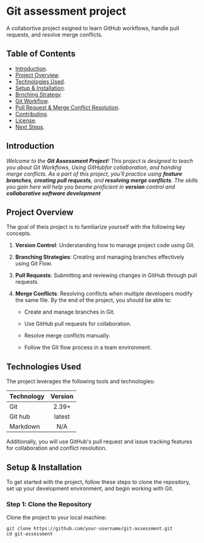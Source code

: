 # Git assessment project

A collabortive project esigned to learn GitHub workflows, handle pull requests, and resolve merge conflicts.

## Table of Contents

* [Introduction](https://markdownlivepreview.com/).
* [Project Overview](https://markdownlivepreview.com/).
* [Technologies Used](https://markdownlivepreview.com/).
* [Setup & Installation](https://markdownlivepreview.com/).
* [Brnching Strategy](https://markdownlivepreview.com/).
* [Git Workflow](https://markdownlivepreview.com/).
* [Pull Request & Merge Conflict Resolution](https://markdownlivepreview.com/).
* [Contributing](https://markdownlivepreview.com/).
* [License](https://markdownlivepreview.com/).
* [Next Steps](https://markdownlivepreview.com/).

## Introduction

_Welcome to the **Git Assessment Project**! This project is designed to teach you about Git 
Workflows, Using GitHubfor collaboration, and handing merge conflicts. As a part of this project,
you'll practice using **feature branches**, **creating pull requests**, and **resolving merge conflicts**.
The skills you gain here will help you beome proficient in **version** control and **collaborative software development**_

## Project Overview

The goal of theis project is to familiarize yourself with the following key concepts.

1. **Version Control**: Understanding how to manage project code using Git.

2. **Branching Strategies**: Creating and managing branches effectively using Git Flow.

3. **Pull Requests**: Submitting and reviewing changes in GitHub through pull requests.

4. **Merge Conflicts**: Resolving conflicts when multiple developers modify the same file. By the end of the project, you should be able to:

    * Create and manage branches in Git.

    * Use GitHub pull requests for collaboration.

    * Resolve merge conflicts manually.

    * Follow the Git flow process in a team environment.

## Technologies Used

The project leverages the following tools and technologies:

| Technology | Version |
| -------- |:------:|
| Git      | 2.39+  |
| Git hub  | latest |
| Markdown | N/A    |

Additionally, you will use GitHub's pull request and issue tracking features for collaboration and conflict resolution.

## Setup & Installation

To get started with the project, follow these steps to clone the repository, set up your development environment, and begin working with Git.

### Step 1: Clone the Repository

Clone the project to your local machine:

```
git clone https://github.com/your-username/git-assessment.git
cd git-assessment
```